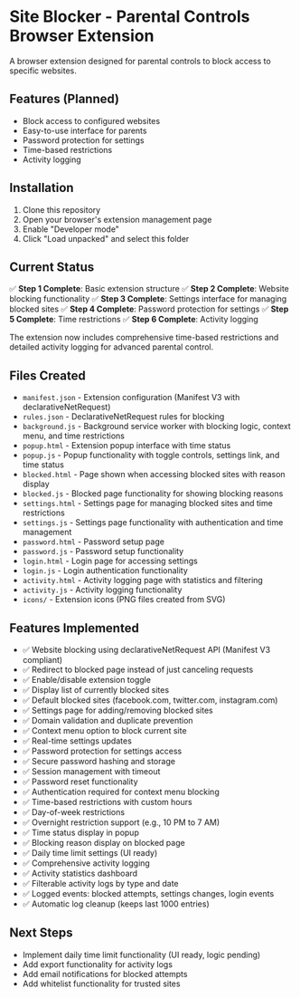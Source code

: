# Site Blocker - Parental Controls Browser Extension

A browser extension designed for parental controls to block access to specific websites.

## Features (Planned)

- Block access to configured websites
- Easy-to-use interface for parents
- Password protection for settings
- Time-based restrictions
- Activity logging

## Installation

1. Clone this repository
2. Open your browser's extension management page
3. Enable "Developer mode"
4. Click "Load unpacked" and select this folder

## Current Status

✅ **Step 1 Complete**: Basic extension structure
✅ **Step 2 Complete**: Website blocking functionality
✅ **Step 3 Complete**: Settings interface for managing blocked sites
✅ **Step 4 Complete**: Password protection for settings
✅ **Step 5 Complete**: Time restrictions
✅ **Step 6 Complete**: Activity logging

The extension now includes comprehensive time-based restrictions and detailed activity logging for advanced parental control.

## Files Created

- `manifest.json` - Extension configuration (Manifest V3 with declarativeNetRequest)
- `rules.json` - DeclarativeNetRequest rules for blocking
- `background.js` - Background service worker with blocking logic, context menu, and time restrictions
- `popup.html` - Extension popup interface with time status
- `popup.js` - Popup functionality with toggle controls, settings link, and time status
- `blocked.html` - Page shown when accessing blocked sites with reason display
- `blocked.js` - Blocked page functionality for showing blocking reasons
- `settings.html` - Settings page for managing blocked sites and time restrictions
- `settings.js` - Settings page functionality with authentication and time management
- `password.html` - Password setup page
- `password.js` - Password setup functionality
- `login.html` - Login page for accessing settings
- `login.js` - Login authentication functionality
- `activity.html` - Activity logging page with statistics and filtering
- `activity.js` - Activity logging functionality
- `icons/` - Extension icons (PNG files created from SVG)

## Features Implemented

- ✅ Website blocking using declarativeNetRequest API (Manifest V3 compliant)
- ✅ Redirect to blocked page instead of just canceling requests
- ✅ Enable/disable extension toggle
- ✅ Display list of currently blocked sites
- ✅ Default blocked sites (facebook.com, twitter.com, instagram.com)
- ✅ Settings page for adding/removing blocked sites
- ✅ Domain validation and duplicate prevention
- ✅ Context menu option to block current site
- ✅ Real-time settings updates
- ✅ Password protection for settings access
- ✅ Secure password hashing and storage
- ✅ Session management with timeout
- ✅ Password reset functionality
- ✅ Authentication required for context menu blocking
- ✅ Time-based restrictions with custom hours
- ✅ Day-of-week restrictions
- ✅ Overnight restriction support (e.g., 10 PM to 7 AM)
- ✅ Time status display in popup
- ✅ Blocking reason display on blocked page
- ✅ Daily time limit settings (UI ready)
- ✅ Comprehensive activity logging
- ✅ Activity statistics dashboard
- ✅ Filterable activity logs by type and date
- ✅ Logged events: blocked attempts, settings changes, login events
- ✅ Automatic log cleanup (keeps last 1000 entries)

## Next Steps

- Implement daily time limit functionality (UI ready, logic pending)
- Add export functionality for activity logs
- Add email notifications for blocked attempts
- Add whitelist functionality for trusted sites
